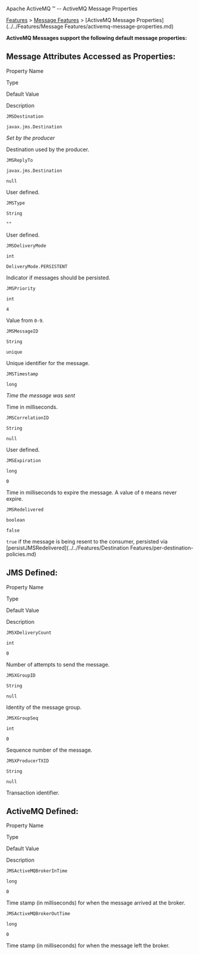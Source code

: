 Apache ActiveMQ ™ -- ActiveMQ Message Properties 

[Features](../../features.md) > [Message Features](../../Features/message-features.md) > [ActiveMQ Message Properties](../../Features/Message Features/activemq-message-properties.md)


**ActiveMQ Messages support the following default message properties:**

Message Attributes Accessed as Properties:
------------------------------------------

Property Name

Type

Default Value

Description

`JMSDestination`

`javax.jms.Destination`

_Set by the producer_

Destination used by the producer.

`JMSReplyTo`

`javax.jms.Destination`

`null`

User defined.

`JMSType`

`String`

`""`

User defined.

`JMSDeliveryMode`

`int`

`DeliveryMode.PERSISTENT`

Indicator if messages should be persisted.

`JMSPriority`

`int`

`4`

Value from `0-9`.

`JMSMessageID`

`String`

`unique`

Unique identifier for the message.

`JMSTimestamp`

`long`

_Time the message was sent_

Time in milliseconds.

`JMSCorrelationID`

`String`

`null`

User defined.

`JMSExpiration`

`long`

`0`

Time in milliseconds to expire the message. A value of `0` means never expire.

`JMSRedelivered`

`boolean`

`false`

`true` if the message is being resent to the consumer, persisted via [persistJMSRedelivered](../../Features/Destination Features/per-destination-policies.md)

JMS Defined:
------------

Property Name

Type

Default Value

Description

`JMSXDeliveryCount`

`int`

`0`

Number of attempts to send the message.

`JMSXGroupID`

`String`

`null`

Identity of the message group.

`JMSXGroupSeq`

`int`

`0`

Sequence number of the message.

`JMSXProducerTXID`

`String`

`null`

Transaction identifier.

ActiveMQ Defined:
-----------------

Property Name

Type

Default Value

Description

`JMSActiveMQBrokerInTime`

`long`

`0`

Time stamp (in milliseconds) for when the message arrived at the broker.

`JMSActiveMQBrokerOutTime`

`long`

`0`

Time stamp (in milliseconds) for when the message left the broker.

